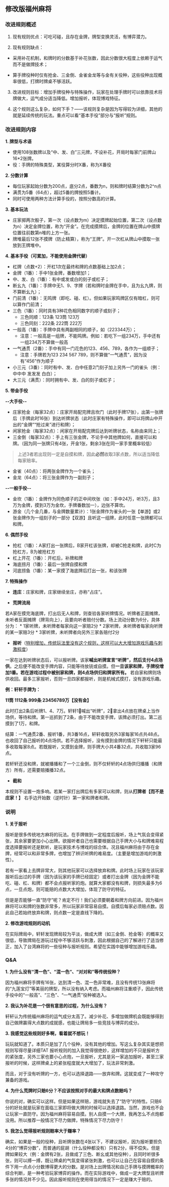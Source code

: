 ## 修改版福州麻将
### 改进规则概述
1. 现有规则优点：可吃可碰，且存在金牌，牌型变换灵活，有博弈潜力。

2. 现有规则缺点：

* 采用补花机制，和牌时的分数基于补花张数，因此分数很大程度上依赖于运气而不是做牌技术；

* 算手牌役种时仅有抢金、三金倒、金雀金龙等与金有关役种，这些役种出现概率很低，打牌时牌桌不够活跃。

3. 改进规则目标：增加手牌役种与特殊操作，玩家在处理手牌时可以依靠技术将牌做大，运气成分适当降低。增加报听，体现博戏特征。

4. 这个规则这么复杂，如何下手？——该规则复杂是因为写得较为详细，其他的就是延续传统的玩法。重点可以看“基本手役”部分与“报听”规则。

### 改进规则内容

**1. 牌型与术语**
* 使用108张数牌以及“中、发、白”三元牌，不设补花，开局时每家门前牌山16*2张牌。
* 役：手牌的特殊类型，某役算分时X番，称为X番役

**2. 分数计算**
* 每位玩家起始分数为200点，底分2点，番数为n，则和牌时结算分数为2^n点
* 满贯为5番（64点），超过5番的牌按照5番计。
* 同时可使用两种方法计算手役的，按照分数高的计算。

**3. 基本玩法**
* 庄家掷两次骰子，第一次（设点数为m）决定摸牌起始位置，第二次（设点数为n）决定金牌位置，称为“开金”。在完成摸牌后，金牌的位置在牌山中摸牌位置往前数第n堆的上方一张。
* 牌堆最后12张不摸牌（防止精算），称为“王牌”。开一次杠从牌山中摸取一张放到王牌堆中。

**4. 基本手役（可累加，不能使用金牌代替）**
* 杠牌（点数+2）：开杠1次在最终和牌的点数基础上加2点；
* 金牌（1番）：手中1张金牌，番数增加1；
* 中、发、白（1番）：有中或发或白的刻子或杠子；
* 断幺九（1番）：手牌中无1、9、字牌（若和牌时金牌在手中，且为幺九牌，则不算断幺九）；
* 门前清（1番）：无鸣牌（即吃、碰、杠）。但如果玩家鸣牌区仅有暗杠，则可以算作门前清；
* 三色（1番）：同时具有3种花色相同数字的顺子或刻子；
	* 三色同顺：123条 123筒 123万
	* 三色同刻：222条 222筒 222万
* 一般高（1番）：手牌中具有两副相同的顺子，如（223344万）；
	* 注意：一般高是一组牌，不能鸣牌。例如：若吃下一组234万，手中还有一组234万不算做一般高
* 一气通贯（2番）：手中有同一门花色的123、456、789，各作为一组顺子；
	* 注意：手牌若为123 234 567 789，则不算做“一气通贯”，因为没有“456”作为顺子
* 小三元（3番）：同时有中、发、白中任意2门刻子加上另外一门的雀头（例：中中中 发发发 白白）；
* 大三元（满贯）：同时拥有中、发、白的刻子或杠子；
	

**5. 带金手役**

**--大手役--**
* 庄家抢金（每家32点）：庄家开局配完牌且坎门（此时手牌17张），出第一张牌后（手牌此时16张）到达听牌状态（此时庄家有特殊操作，即可以将牌山中开出的“金牌”“抢过来”进行和牌）；
* 闲家抢金（每家32点）：闲家在开局配完牌后达到听牌状态，名称由来同上；
* 三金倒（每家32点）：手上有三张金牌，不论手中其他牌如何，直接可以和牌。（因为同一张牌只有4张，开金1张，剩余3张在同一家手里概率较低）
> 上述3者若出现则一定是自摸和牌，因此**必然**收取3家点数，所以适当降低每家赔率。
* 金雀（40点）：将两张金牌作为一个雀头；
* 金龙（64点）：将三张金牌作为一副刻子；

**--一般手役--**
* 金坎（1番）：金牌作为同色顺子的正中间坎张（如：手中24万，听3万，且3万为金牌，摸到3万为金坎，手牌番数加一），边张不算坎。
* 游金（几个金几番，与金牌数量累计）：1张金牌作为雀头的一张【单游】或2张金牌作为一组刻子的一部分【双游】且听这一组牌，此时任意一张牌都可以和牌。

**6. 偶然手役**
* 抢杠（1番）：A家打出一张牌后，B家开杠该张牌，却被C抢走和牌，此时C为抢杠方，B为被抢杠方
* 杠上开花（1番）：开杠后，补牌和牌
* 海底捞月（1番）：最后一张牌自摸和牌
* 河底捞鱼（1番）：某一家摸了海底牌后打出一张，和该张牌

**7. 特殊操作**
* **连庄**：庄家和牌，庄家继续坐庄，亦称“占庄”。

* **荒牌流局**

若A家在摸完海底牌，打出后无人和牌，则查验各家听牌情况。听牌者正面摊牌，未听者反面摊牌（牌背向上），且要向听者赔付分数。场上流动分数为6分，具体分为：
    * 1家听牌，未听牌者每家向这一家赔2分
    * 2家听牌，未听牌者每家向听牌的某一家赔3分
    * 3家听牌，未听牌者向另外三家各赔付2分

* **报听**（<u>特别增加，传统玩法里没有这个规则，这样可以大大增加游戏乐趣与刺激程度</u>）

一家在达到听牌状态后，可以报听牌。该家**喊出听牌宣言“听牌”，然后支付4点场供**。之后便不能改变手牌内容，只能等待放铳或自摸。但**一旦该家和牌，手牌役增加1番。若在游戏过程中被别家和牌，则4点场供归和牌家所有。** 若自家和牌则场供收回。最多三家报听，否则一旦四家都报听，则是机械式摸打，没有游戏乐趣。

**例：轩轩手牌为：**

**11筒 1112条 999条 23456789万【没有金】**

此时打出2条后听牌1、4、7万。轩轩1⃣️喊出“听牌”，2⃣️拿出4点放在牌桌上当作场供，等待和牌。第一巡抓到了2条，由于不能改变手牌，该牌必须打出。第二巡摸到了1万，和牌。

结算：一气通贯2番、报听1番，共3番16点，轩轩收取另外3家每家16点共48点。也收回了自己报听的4点场供。若不选择报听，没有摸到金牌的情况下轩轩只能最多收取每家8点。若既报听，又摸到金牌，则手牌大小共4番32点，共收取3家96点。

若轩轩还没和牌，就被播播和了一个三金倒，则不仅轩轩的4点场供归播播（和牌方）所有，还需要赔播播32点。

* **截和**

本规则不设置一炮多响。若某一家打出牌后有多家可以和牌，则从**打牌者【而不是庄家！】** 右手边开始数（逆时针）第一家和牌者和牌。

### 说明
**1. 关于报听**

报听是很多传统地方麻将的玩法。在手牌做到一定程度后报听，场上气氛会变得紧张，其余家要更加小心出牌。欲报听者自己也需要根据自己手牌大小与和牌难易程度选择要报听还是默听，是玩家技术与博戏的综合体。况且福州麻将由于存在金牌，经常可以和非常多牌，也增加了辨识听牌的难易度。（主要是增加游戏的刺激性）。

若有一家看上去牌非常大，则其他玩家可以选择放弃和牌。此时场上玩家在该玩家报听后出过的手牌（因为该玩家的手牌已经固定）或者打出金牌（因为金牌不能吃、碰、杠、和牌）都不会点报听家的炮。就算大家都没有和牌，则损失最多为6点，一旦点炮，则可能赔的点数大大增加，体现了防守的特征。

但是是否能够一直“防守”呢？肯定不行！我们必须要朝着和牌方向前进。因为福州麻将可以和牌的张数非常多，所以玩家非常容易自摸。自摸后每家必须赔点数。因此自己若始终放弃和牌，则点数一定是直线下降的。

**2. 修改游戏规则的动机**

在实际牌局中，轩轩发现牌局较为平淡，做成大牌（如三金倒、抢金等）的概率又很低，导致牌局在游玩过程中不够活跃与刺激，因此根据自己的了解进行了适当修正，加入了台湾麻将的一些役种与报听规则。希望在实践中能够增加游戏乐趣。

### Q&A

**1. 为什么没有“清一色”、“混一色“、“对对和”等传统役种？**

因为福州麻将手牌有16张，达到清一色、混一色非常难，且没有传统13张麻将的“九莲宝灯”等美丽的牌型，所以没有纳入考虑。而福州麻将注重顺子，因此传统手役中的“一般高”、“三色”、“一气通贯”役种被选入。

**2. 我认为补花是一个很有意思的过程，为什么没有？**

轩轩认为传统福州麻将的运气成分太高了。减少补花、多增加做牌机会既能够得到自己做牌赢得大点数的成就感，也能让牌局多一些竞技与博弈的成分。

**3. 我感觉这些规则好多啊，看着就不想玩！**

玩玩就知道了。本质只是加了几个役种，没有其他的增加。写这么复杂其实是想把规则写得尽量详细TAT  报听规则的加入我觉得很绝妙，这样增加的不只是报听方的紧张度，另外三家也要小心点炮，一旦报听，尤其是另一家追加报听，甚至三家报听的时候，这样牌桌上的紧张程度就大大增加了，玩法非常刺激。

而且，对于没有听牌的一方，也可以选择退路——放弃和牌。这就变成了一种攻守兼备的游戏。

**4. 为什么荒牌时只赔6分？不应该按照对手的最大和牌点数赔吗？**

你说的对，确实可以这样。但是如果这样赔，游戏就失去了“防守”的特性。只赔6分的好处就是玩家在面临三家即将做大牌的时候可以选择退路。当然，游戏也不会让玩家一直防守。因为福州麻将容易自摸。别人自摸一个大牌，我再怎么不点炮都没用。所以推荐一般情况下尽力做牌，特殊情况下尽力防守！

**5. 我怎么觉得报听规则赔率大于赚率？**

确实，如果是一般的役种，且听牌张数在4张以下，不建议报听，因为报听要担负4分的“博弈分数”，而普通的屁胡（什么役种都没有）只有2分，得不偿失。但是牌如果较大（例：金牌有2张，且做成了三色、断幺或其他役种），且同时听很多张，则可以搏一搏，既让牌桌的气氛变得紧张刺激，也可以让自己在容易自摸的条件下用一点点小分数博得更大的分数。是对场上出牌情况和自己手牌与摸牌概率的综合判断，是一种考验玩家博弈的操作。而在实际游戏中，做成一定大牌型且听牌多张的情况并不少见。因此报听规则在使用得当的情况下一定是赚大于赔的。
